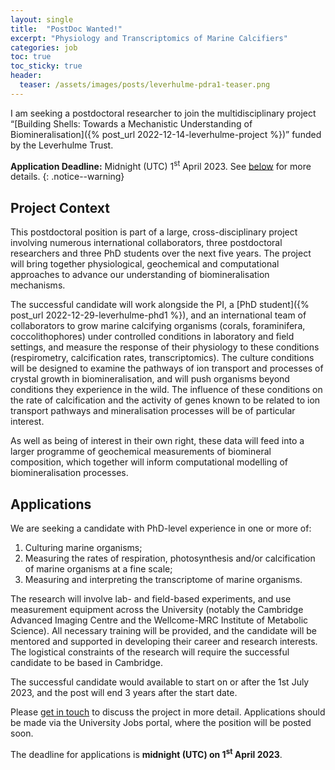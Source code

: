 ```yaml
---
layout: single
title:  "PostDoc Wanted!"
excerpt: "Physiology and Transcriptomics of Marine Calcifiers"
categories: job
toc: true
toc_sticky: true
header:
  teaser: /assets/images/posts/leverhulme-pdra1-teaser.png
---
```


I am seeking a postdoctoral researcher to join the multidisciplinary project “[Building Shells: Towards a Mechanistic Understanding of Biomineralisation]({% post_url 2022-12-14-leverhulme-project %})” funded by the Leverhulme Trust.

**Application Deadline:** Midnight (UTC) 1<sup>st</sup> April 2023. See [below](#applications) for more details.
{: .notice--warning}

## Project Context

This postdoctoral position is part of a large, cross-disciplinary project involving numerous international collaborators, three postdoctoral researchers and three PhD students over the next five years.
The project will bring together physiological, geochemical and computational approaches to advance our understanding of biomineralisation mechanisms.

The successful candidate will work alongside the PI, a [PhD student]({% post_url 2022-12-29-leverhulme-phd1 %}), and an international team of collaborators to grow marine calcifying organisms (corals, foraminifera, coccolithophores) under controlled conditions in laboratory and field settings, and measure the response of their physiology to these conditions (respirometry, calcification rates, transcriptomics).
The culture conditions will be designed to examine the pathways of ion transport and processes of crystal growth in biomineralisation, and will push organisms beyond conditions they experience in the wild.
The influence of these conditions on the rate of calcification and the activity of genes known to be related to ion transport pathways and mineralisation processes will be of particular interest.

As well as being of interest in their own right, these data will feed into a larger programme of geochemical measurements of biomineral composition, which together will inform computational modelling of biomineralisation processes.

## Applications

We are seeking a candidate with PhD-level experience in one or more of:

1. Culturing marine organisms;
2. Measuring the rates of respiration, photosynthesis and/or calcification of marine organisms at a fine scale;
3. Measuring and interpreting the transcriptome of marine organisms.

The research will involve lab- and field-based experiments, and use measurement equipment across the University (notably the Cambridge Advanced Imaging Centre and the Wellcome-MRC Institute of Metabolic Science).
All necessary training will be provided, and the candidate will be mentored and supported in developing their career and research interests.
The logistical constraints of the research will require the successful candidate to be based in Cambridge.

The successful candidate would available to start on or after the 1st July 2023, and the post will end 3 years after the start date.

Please [get in touch](mailto:ob266@cam.ac.uk) to discuss the project in more detail.
Applications should be made via the University Jobs portal, where the position will be posted soon.
<!-- , then submit an application via the [University of Cambridge Application Portal](https://www.jobs.cam.ac.uk/) -->

The deadline for applications is **midnight (UTC) on 1<sup>st</sup> April 2023**.
